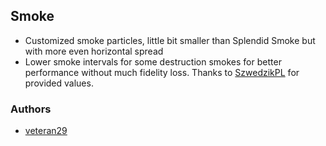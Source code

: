 ## Smoke

- Customized smoke particles, little bit smaller than Splendid Smoke but with more even horizontal spread
- Lower smoke intervals for some destruction smokes for better performance without much fidelity loss. Thanks to [SzwedzikPL](https://github.com/SzwedzikPL) for provided values.

### Authors

- [veteran29](https://github.com/veteran29)
